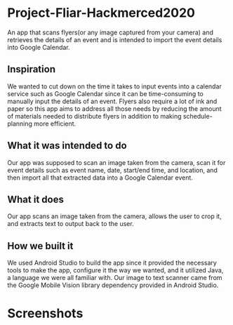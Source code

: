 # Project-Fliar-Hackmerced2020
An app that scans flyers(or any image captured from your camera) and retrieves the details of an event and is intended to import the event details into Google Calendar.
## Inspiration
We wanted to cut down on the time it takes to input events into a calendar service such as Google Calendar since it can be time-consuming to manually input the details of an event. Flyers also require a lot of ink and paper so this app aims to address all those needs by reducing the amount of materials needed to distribute flyers in addition to making schedule-planning more efficient.

## What it was intended to do
Our app was supposed to scan an image taken from the camera, scan it for event details such as event name, date, start/end time, and location, and then import all that extracted data into a Google Calendar event.

## What it does
Our app scans an image taken from the camera, allows the user to crop it, and extracts text to output back to the user.

## How we built it
We used Android Studio to build the app since it provided the necessary tools to make the app, configure it the way we wanted, and it utilized Java, a language we were all familiar with. Our image to text scanner came from the Google Mobile Vision library dependency provided in Android Studio.

# Screenshots

